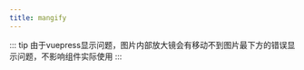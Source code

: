 ```yaml
---
title: mangify
---
```


::: tip
由于vuepress显示问题，图片内部放大镜会有移动不到图片最下方的错误显示问题，不影响组件实际使用
:::

<Magnify previewImg="https://lianzefeng2021.github.io/images/photo.jpg" zoomImg="https://lianzefeng2021.github.io/images/photo.jpg"></Magnify>